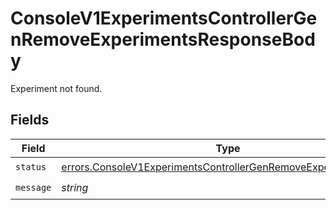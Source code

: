 # ConsoleV1ExperimentsControllerGenRemoveExperimentsResponseBody

Experiment not found.


## Fields

| Field                                                                                                                                              | Type                                                                                                                                               | Required                                                                                                                                           | Description                                                                                                                                        |
| -------------------------------------------------------------------------------------------------------------------------------------------------- | -------------------------------------------------------------------------------------------------------------------------------------------------- | -------------------------------------------------------------------------------------------------------------------------------------------------- | -------------------------------------------------------------------------------------------------------------------------------------------------- |
| `status`                                                                                                                                           | [errors.ConsoleV1ExperimentsControllerGenRemoveExperimentsStatus](../../models/errors/consolev1experimentscontrollergenremoveexperimentsstatus.md) | :heavy_check_mark:                                                                                                                                 | N/A                                                                                                                                                |
| `message`                                                                                                                                          | *string*                                                                                                                                           | :heavy_check_mark:                                                                                                                                 | N/A                                                                                                                                                |